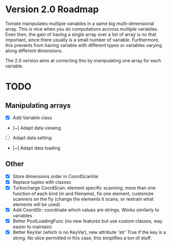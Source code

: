 # Version 2.0 Roadmap

Tomate manipulates multiple variables in a same big multi-dimensional array.
This is nice when you do computations accross multiple variables. Even then,
the gain of having a single array over a list of array is no that important, 
since there usually is a small number of variable.
Furthermore, this prevents from having variable with different types or variables
varying along different dimensions.

The 2.0 version aims at correcting this by manipulating one array for each variable.


# TODO

## Manipulating arrays

- [x] Add Variable class
- [~] Adapt data viewing
- [ ] Adapt data setting
- [~] Adapt data loading


## Other

- [x] Store dimensions order in CoordScanVar
- [x] Replace tuples with classes
- [x] Turbocharge CoordScan: element specific scanning, more than
  one function of each kind (in and filename), fix one element,
  customize scanners on the fly (change the elements it scans, or
  restrain what elements will be used)
- [x] Add CoordStr: coordinate which values are strings. Works similarly
  to variables
- [x] Better PostLoadingFunc (no new features but use custom classes,
  way easier to maintain)
- [x] Better KeyVar (which is no KeyVar), new attribute 'str' True if
  the key is a string. No slice permitted in this case, this simplifies
  a ton of stuff.
